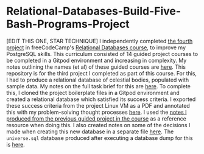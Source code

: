 # Relational-Databases-Build-Five-Bash-Programs-Project
[EDIT THIS ONE, STAR TECHNIQUE] I independently completed [the fourth project](https://www.freecodecamp.org/learn/relational-database/build-a-celestial-bodies-database-project/build-a-celestial-bodies-database) in freeCodeCamp's [Relational Databases course](https://www.freecodecamp.org/learn/relational-database/), to improve my PostgreSQL skills. This curriculum consisted of 14 guided project courses to be completed in a Gitpod environment and increasing in complexity. My notes outlining the names (et al) of these guided courses are [here](https://github.com/franpanteli/Relational-Databases-Celestial-Bodies-Database-Project/blob/main/0%20relational-databases-course-overview.txt). This repository is for the third project I completed as part of this course. For this, I had to produce a relational database of celestial bodies, populated with sample data.  My notes on the full task brief for this are [here](https://github.com/franpanteli/Relational-Databases-Celestial-Bodies-Database-Project/blob/main/1%20project-task-notes.txt). To complete this, I cloned the project boilerplate files in a Gitpod environment and created a relational database which satisfied its success criteria. I exported these success criteria from the project Linux VM as a PDF and annotated this with my problem-solving thought processes [here](https://github.com/franpanteli/Relational-Databases-Celestial-Bodies-Database-Project/blob/main/3%20Celestial%20Bodies%20Database%20-%20Instructions.pdf). I used the [notes I produced from the previous guided project in the course](https://github.com/franpanteli/Relational-Databases-Mario-Database-Project/blob/main/2%20relational-databases-Mario-database-guided-course-notes.txt) as a reference resource when doing this. I also created notes on some of the decisions I made when creating this new database in a separate file [here](https://github.com/franpanteli/Relational-Databases-Celestial-Bodies-Database-Project/blob/main/2%20relational-databases-celestial-bodies-guided-course-notes.txt). The `universe.sql` database produced after executing a database dump for this is [here](https://github.com/franpanteli/Relational-Databases-Celestial-Bodies-Database-Project/blob/main/universe.sql).


